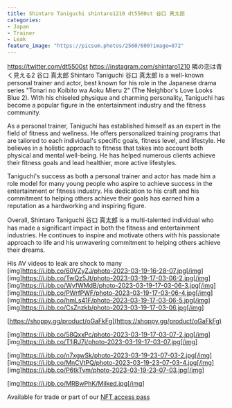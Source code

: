 ```yaml
---
title: Shintaro Taniguchi shintaro1210 dt5500st 谷口 真太郎
categories:
- Japan
- Trainer
- Leak
feature_image: "https://picsum.photos/2560/600?image=872"
---
```


https://twitter.com/dt5500st
https://instagram.com/shintaro1210
隣の恋は青く見える2
谷口 真太郎
Shintaro Taniguchi 谷口 真太郎 is a well-known personal trainer and actor, best known for his role in the Japanese drama series "Tonari no Koibito wa Aoku Mieru 2" (The Neighbor's Love Looks Blue 2). With his chiseled physique and charming personality, Taniguchi has become a popular figure in the entertainment industry and the fitness community.

As a personal trainer, Taniguchi has established himself as an expert in the field of fitness and wellness. He offers personalized training programs that are tailored to each individual's specific goals, fitness level, and lifestyle. He believes in a holistic approach to fitness that takes into account both physical and mental well-being. He has helped numerous clients achieve their fitness goals and lead healthier, more active lifestyles.

Taniguchi's success as both a personal trainer and actor has made him a role model for many young people who aspire to achieve success in the entertainment or fitness industry. His dedication to his craft and his commitment to helping others achieve their goals has earned him a reputation as a hardworking and inspiring figure.

Overall, Shintaro Taniguchi 谷口 真太郎 is a multi-talented individual who has made a significant impact in both the fitness and entertainment industries. He continues to inspire and motivate others with his passionate approach to life and his unwavering commitment to helping others achieve their dreams.

His AV videos to leak are shock to many 
[img]https://i.ibb.co/60VZyZJ/photo-2023-03-19-16-28-07.jpg[/img]
[img]https://i.ibb.co/TwQz5Jt/photo-2023-03-19-17-03-06-2.jpg[/img]
[img]https://i.ibb.co/WyfWMdB/photo-2023-03-19-17-03-06-3.jpg[/img]
[img]https://i.ibb.co/PWrfPWF/photo-2023-03-19-17-03-06-4.jpg[/img]
[img]https://i.ibb.co/hmLs41F/photo-2023-03-19-17-03-06-5.jpg[/img]
[img]https://i.ibb.co/CsZnzkb/photo-2023-03-19-17-03-06.jpg[/img]

[https://shoppy.gg/product/oGaFkFg](https://shoppy.gg/product/oGaFkFg)

<!-- more -->


[img]https://i.ibb.co/58QxxPc/photo-2023-03-19-17-03-07-2.jpg[/img]
[img]https://i.ibb.co/T1jRJ7j/photo-2023-03-19-17-03-07.jpg[/img]

[img]https://i.ibb.co/n7xgwSk/photo-2023-03-19-23-07-03-2.jpg[/img]
[img]https://i.ibb.co/MnCVtPQ/photo-2023-03-19-23-07-03-4.jpg[/img]
[img]https://i.ibb.co/P6tkTvm/photo-2023-03-19-23-07-03.jpg[/img]

[img]https://i.ibb.co/MRBwPhK/Milked.jpg[/img]


Available for trade or part of our [NFT access pass](https://opensea.io/collection/thevinylshacktastycollection?search%5BsortAscending%5D=true&search%5BsortBy%5D=PRICE&search%5Btoggles%5D%5B0%5D=BUY_NOW)
